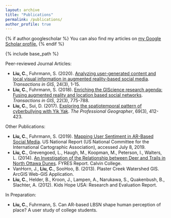 ```yaml
---
layout: archive
title: "Publications"
permalink: /publications/
author_profile: true
---
```


{% if author.googlescholar %}
  You can also find my articles on <u><a href="{{author.googlescholar}}">my Google Scholar profile</a>.</u>
{% endif %}

{% include base_path %}

Peer-reviewed Journal Articles:
-	**Liu, C.**, Fuhrmann, S. (2020). [Analyzing user-generated content and local visual information in augmented reality-based social media](https://chengbiliu.github.io/files/sent.pdf). *Transactions in GIS*, 24(3), 1-15.
-	**Liu, C.**, Fuhrmann, S. (2018). [Enriching the GIScience research agenda: Fusing augmented reality and location based social networks](https://chengbiliu.github.io/files/ar.pdf). *Transactions in GIS*, 22(3), 775-788.
-	**Liu, C.**, Sui, D. (2017). [Exploring the spatiotemporal pattern of cyberbullying with Yik Yak](https://chengbiliu.github.io/files/yikyak.pdf). *The Professional Geographer*, 69(3), 412-423.

Other Publications:
-	**Liu, C.**, Fuhrmann, S. (2019). [Mapping User Sentiment in AR-Based Social Media](http://cartogis.org/wp-content/uploads/2019/07/2019_US_National_Report.pdf). US National Report (US National Committee for the International Cartographic Association), accessed July 8, 2019.
-	**Liu, C.**, Grevengoed, L., Haugh, M., Koopman, M., Peterson, I., Walters, L. (2014). [An Investigation of the Relationship between Deer and Trails in North Ottawa Dunes](https://pdfs.semanticscholar.org/a329/437d7ffd3ef0af5f2ac2940bcdf2147e5f73.pdf). FYRES Report. Calvin College. 
-	VanHorn, J., **Liu, C.**, SooHoo, B. (2013). Plaster Creek Watershed GIS. ArcGIS Web-GIS Application.
-	**Liu, C.**, Helder, B., Kroon, J., Lampen, A., Narukawa, S., Quakenbush, B., Slachter, A. (2012). Kids Hope USA: Research and Evaluation Report. 

In Preparation:
-	**Liu, C.**, Fuhrmann, S. Can AR-based LBSN shape human perception of place? A user study of college students.

